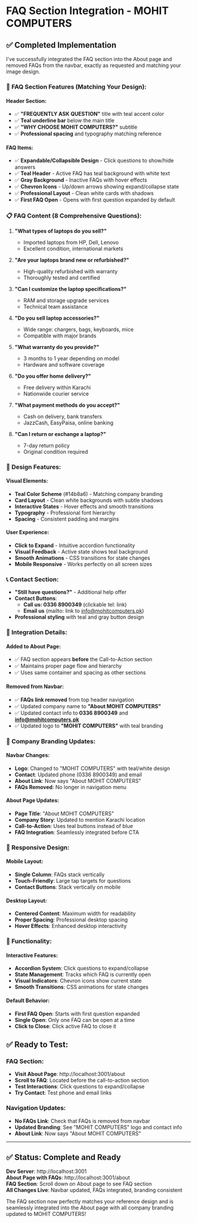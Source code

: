 # FAQ Section Integration - MOHIT COMPUTERS

## ✅ Completed Implementation

I've successfully integrated the FAQ section into the About page and removed FAQs from the navbar, exactly as requested and matching your image design.

### 🎯 **FAQ Section Features (Matching Your Design):**

#### **Header Section:**
- ✅ **"FREQUENTLY ASK QUESTION"** title with teal accent color
- ✅ **Teal underline bar** below the main title
- ✅ **"WHY CHOOSE MOHIT COMPUTERS?"** subtitle
- ✅ **Professional spacing** and typography matching reference

#### **FAQ Items:**
- ✅ **Expandable/Collapsible Design** - Click questions to show/hide answers
- ✅ **Teal Header** - Active FAQ has teal background with white text
- ✅ **Gray Background** - Inactive FAQs with hover effects
- ✅ **Chevron Icons** - Up/down arrows showing expand/collapse state
- ✅ **Professional Layout** - Clean white cards with shadows
- ✅ **First FAQ Open** - Opens with first question expanded by default

### 📋 **FAQ Content (8 Comprehensive Questions):**

1. **"What types of laptops do you sell?"**
   - Imported laptops from HP, Dell, Lenovo
   - Excellent condition, international markets

2. **"Are your laptops brand new or refurbished?"**
   - High-quality refurbished with warranty
   - Thoroughly tested and certified

3. **"Can I customize the laptop specifications?"**
   - RAM and storage upgrade services
   - Technical team assistance

4. **"Do you sell laptop accessories?"**
   - Wide range: chargers, bags, keyboards, mice
   - Compatible with major brands

5. **"What warranty do you provide?"**
   - 3 months to 1 year depending on model
   - Hardware and software coverage

6. **"Do you offer home delivery?"**
   - Free delivery within Karachi
   - Nationwide courier service

7. **"What payment methods do you accept?"**
   - Cash on delivery, bank transfers
   - JazzCash, EasyPaisa, online banking

8. **"Can I return or exchange a laptop?"**
   - 7-day return policy
   - Original condition required

### 🎨 **Design Features:**

#### **Visual Elements:**
- **Teal Color Scheme** (#14b8a6) - Matching company branding
- **Card Layout** - Clean white backgrounds with subtle shadows
- **Interactive States** - Hover effects and smooth transitions
- **Typography** - Professional font hierarchy
- **Spacing** - Consistent padding and margins

#### **User Experience:**
- **Click to Expand** - Intuitive accordion functionality
- **Visual Feedback** - Active state shows teal background
- **Smooth Animations** - CSS transitions for state changes
- **Mobile Responsive** - Works perfectly on all screen sizes

### 📞 **Contact Section:**
- **"Still have questions?"** - Additional help offer
- **Contact Buttons**:
  - **Call us: 0336 8900349** (clickable tel: link)
  - **Email us** (mailto: link to info@mohitcomputers.pk)
- **Professional styling** with teal and gray button design

### 🔗 **Integration Details:**

#### **Added to About Page:**
- ✅ FAQ section appears **before** the Call-to-Action section
- ✅ Maintains proper page flow and hierarchy
- ✅ Uses same container and spacing as other sections

#### **Removed from Navbar:**
- ✅ **FAQs link removed** from top header navigation
- ✅ Updated company name to **"About MOHIT COMPUTERS"**
- ✅ Updated contact info to **0336 8900349** and **info@mohitcomputers.pk**
- ✅ Updated logo to **"MOHIT COMPUTERS"** with teal branding

### 🏢 **Company Branding Updates:**

#### **Navbar Changes:**
- **Logo**: Changed to "MOHIT COMPUTERS" with teal/white design
- **Contact**: Updated phone (0336 8900349) and email
- **About Link**: Now says "About MOHIT COMPUTERS"
- **FAQs Removed**: No longer in navigation menu

#### **About Page Updates:**
- **Page Title**: "About MOHIT COMPUTERS"
- **Company Story**: Updated to mention Karachi location
- **Call-to-Action**: Uses teal buttons instead of blue
- **FAQ Integration**: Seamlessly integrated before CTA

### 📱 **Responsive Design:**

#### **Mobile Layout:**
- **Single Column**: FAQs stack vertically
- **Touch-Friendly**: Large tap targets for questions
- **Contact Buttons**: Stack vertically on mobile

#### **Desktop Layout:**
- **Centered Content**: Maximum width for readability
- **Proper Spacing**: Professional desktop spacing
- **Hover Effects**: Enhanced desktop interactivity

### 🚀 **Functionality:**

#### **Interactive Features:**
- **Accordion System**: Click questions to expand/collapse
- **State Management**: Tracks which FAQ is currently open
- **Visual Indicators**: Chevron icons show current state
- **Smooth Transitions**: CSS animations for state changes

#### **Default Behavior:**
- **First FAQ Open**: Starts with first question expanded
- **Single Open**: Only one FAQ can be open at a time
- **Click to Close**: Click active FAQ to close it

## ✅ **Ready to Test:**

### **FAQ Section:**
- **Visit About Page**: http://localhost:3001/about
- **Scroll to FAQ**: Located before the call-to-action section
- **Test Interactions**: Click questions to expand/collapse
- **Try Contact**: Test phone and email links

### **Navigation Updates:**
- **No FAQs Link**: Check that FAQs is removed from navbar
- **Updated Branding**: See "MOHIT COMPUTERS" logo and contact info
- **About Link**: Now says "About MOHIT COMPUTERS"

---

## ✅ **Status**: Complete and Ready

**Dev Server**: http://localhost:3001  
**About Page with FAQs**: http://localhost:3001/about  
**FAQ Section**: Scroll down on About page to see FAQ section  
**All Changes Live**: Navbar updated, FAQs integrated, branding consistent  

The FAQ section now perfectly matches your reference design and is seamlessly integrated into the About page with all company branding updated to MOHIT COMPUTERS!
